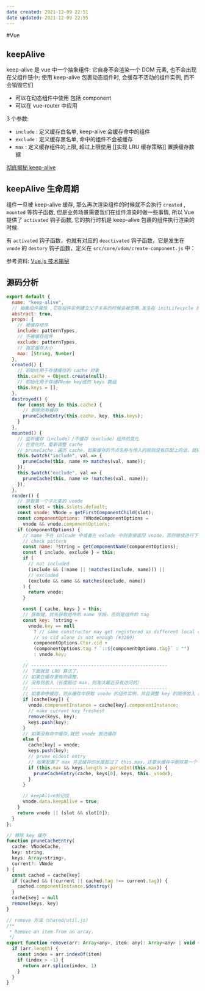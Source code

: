 ```yaml
---
date created: 2021-12-09 22:51
date updated: 2021-12-09 22:55
---
```


#Vue

## keepAlive

keep-alive 是 vue 中一个抽象组件: 它自身不会渲染一个 DOM 元素, 也不会出现在父组件链中; 使用 keep-alive 包裹动态组件时, 会缓存不活动的组件实例, 而不会销毁它们

- 可以在动态组件中使用 包括 component
- 可以在 vue-router 中应用

3 个参数:

- `include` : 定义缓存白名单, keep-alive 会缓存命中的组件
- `exclude` : 定义缓存黑名单, 命中的组件不会被缓存
- `max` : 定义缓存组件的上限, 超过上限使用 [[实现 LRU 缓存策略]] 置换缓存数据

[彻底揭秘 keep-alive](https://github.com/qiudongwei/blog/issues/4)

## keepAlive 生命周期

组件一旦被 keep-alive 缓存, 那么再次渲染组件的时候就不会执行 `created` , `mounted` 等钩子函数, 但是业务场景需要我们在组件渲染时做一些事情, 所以 Vue 提供了 `activated` 钩子函数, 它的执行时机是 keep-alive 包裹的组件执行渲染的时候.

有 `activated` 钩子函数，也就有对应的 `deactivated` 钩子函数，它是发生在 `vnode` 的 `destory` 钩子函数，定义在 `src/core/vdom/create-component.js` 中：

参考资料:
[Vue.js 技术揭秘](https://ustbhuangyi.github.io/vue-analysis/v2/extend/keep-alive.html#%E7%94%9F%E5%91%BD%E5%91%A8%E6%9C%9F)

## 源码分析

```javascript
export default {
  name: "keep-alive",
  // 抽象组件属性 ,它在组件实例建立父子关系的时候会被忽略,发生在 initLifecycle 的过程中
  abstract: true,
  props: {
    // 被缓存组件
    include: patternTypes,
    // 不被缓存组件
    exclude: patternTypes,
    // 指定缓存大小
    max: [String, Number]
  },
  created() {
    // 初始化用于存储缓存的 cache 对象
    this.cache = Object.create(null);
    // 初始化用于存储VNode key值的 keys 数组
    this.keys = [];
  },
  destroyed() {
    for (const key in this.cache) {
      // 删除所有缓存
      pruneCacheEntry(this.cache, key, this.keys);
    }
  },
  mounted() {
    // 监听缓存（include）/不缓存（exclude）组件的变化
    // 在变化时，重新调整 cache
    // pruneCache：遍历 cache，如果缓存的节点名称与传入的规则没有匹配上的话，就把这个节点从缓存中移除
    this.$watch("include", val => {
      pruneCache(this, name => matches(val, name));
    });
    this.$watch("exclude", val => {
      pruneCache(this, name => !matches(val, name));
    });
  },
  render() {
    // 获取第一个子元素的 vnode
    const slot = this.$slots.default;
    const vnode: VNode = getFirstComponentChild(slot);
    const componentOptions: ?VNodeComponentOptions =
      vnode && vnode.componentOptions;
    if (componentOptions) {
      // name 不在 inlcude 中或者在 exlude 中则直接返回 vnode，否则继续进行下一步
      // check pattern
      const name: ?string = getComponentName(componentOptions);
      const { include, exclude } = this;
      if (
        // not included
        (include && (!name || !matches(include, name))) ||
        // excluded
        (exclude && name && matches(exclude, name))
      ) {
        return vnode;
      }

      const { cache, keys } = this;
      // 获取键，优先获取组件的 name 字段，否则是组件的 tag
      const key: ?string =
        vnode.key == null
          ? // same constructor may get registered as different local components
          // so cid alone is not enough (#3269)
          componentOptions.Ctor.cid +
          (componentOptions.tag ? `::${componentOptions.tag}` : "")
          : vnode.key;

      // --------------------------------------------------
      // 下面就是 LRU 算法了，
      // 如果在缓存里有则调整，
      // 没有则放入（长度超过 max，则淘汰最近没有访问的）
      // --------------------------------------------------
      // 如果命中缓存，则从缓存中获取 vnode 的组件实例，并且调整 key 的顺序放入 keys 数组的末尾
      if (cache[key]) {
        vnode.componentInstance = cache[key].componentInstance;
        // make current key freshest
        remove(keys, key);
        keys.push(key);
      }
      // 如果没有命中缓存,就把 vnode 放进缓存
      else {
        cache[key] = vnode;
        keys.push(key);
        // prune oldest entry
        // 如果配置了 max 并且缓存的长度超过了 this.max，还要从缓存中删除第一个
        if (this.max && keys.length > parseInt(this.max)) {
          pruneCacheEntry(cache, keys[0], keys, this._vnode);
        }
      }

      // keepAlive标记位
      vnode.data.keepAlive = true;
    }
    return vnode || (slot && slot[0]);
  }
};

// 移除 key 缓存
function pruneCacheEntry(
  cache: VNodeCache,
  key: string,
  keys: Array<string>,
  current?: VNode
) {
  const cached = cache[key]
  if (cached && (!current || cached.tag !== current.tag)) {
    cached.componentInstance.$destroy()
  }
  cache[key] = null
  remove(keys, key)
}

// remove 方法（shared/util.js）
/**
 * Remove an item from an array.
 */
export function remove(arr: Array<any>, item: any): Array<any> | void {
  if (arr.length) {
    const index = arr.indexOf(item)
    if (index > -1) {
      return arr.splice(index, 1)
    }
  }
}

```
